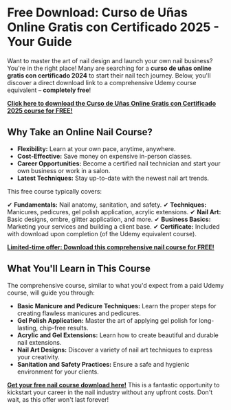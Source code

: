 # Free Download: Curso de Uñas Online Gratis con Certificado 2025 - Your Guide

Want to master the art of nail design and launch your own nail business? You're in the right place! Many are searching for a **curso de uñas online gratis con certificado 2024** to start their nail tech journey.  Below, you'll discover a direct download link to a comprehensive Udemy course equivalent – **completely free**!

[**Click here to download the Curso de Uñas Online Gratis con Certificado 2025 course for FREE!**](https://udemywork.com/curso-de-unas-online-gratis-con-certificado-2024)

## Why Take an Online Nail Course?

*   **Flexibility:** Learn at your own pace, anytime, anywhere.
*   **Cost-Effective:** Save money on expensive in-person classes.
*   **Career Opportunities:** Become a certified nail technician and start your own business or work in a salon.
*   **Latest Techniques:** Stay up-to-date with the newest nail art trends.

This free course typically covers:

✔   **Fundamentals:** Nail anatomy, sanitation, and safety.
✔   **Techniques:** Manicures, pedicures, gel polish application, acrylic extensions.
✔   **Nail Art:** Basic designs, ombre, glitter application, and more.
✔   **Business Basics:** Marketing your services and building a client base.
✔  **Certificate:** Included with download upon completion (of the Udemy equivalent course).

[**Limited-time offer: Download this comprehensive nail course for FREE!**](https://udemywork.com/curso-de-unas-online-gratis-con-certificado-2024)

## What You'll Learn in This Course

The comprehensive course, similar to what you'd expect from a paid Udemy course, will guide you through:

*   **Basic Manicure and Pedicure Techniques:** Learn the proper steps for creating flawless manicures and pedicures.
*   **Gel Polish Application:** Master the art of applying gel polish for long-lasting, chip-free results.
*   **Acrylic and Gel Extensions:** Learn how to create beautiful and durable nail extensions.
*   **Nail Art Designs:** Discover a variety of nail art techniques to express your creativity.
*   **Sanitation and Safety Practices:** Ensure a safe and hygienic environment for your clients.

[**Get your free nail course download here!**](https://udemywork.com/curso-de-unas-online-gratis-con-certificado-2024) This is a fantastic opportunity to kickstart your career in the nail industry without any upfront costs. Don't wait, as this offer won't last forever!
